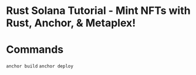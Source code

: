# Rust Solana Tutorial - Mint NFTs with Rust, Anchor, & Metaplex!

# Commands
`anchor build`
`anchor deploy`
